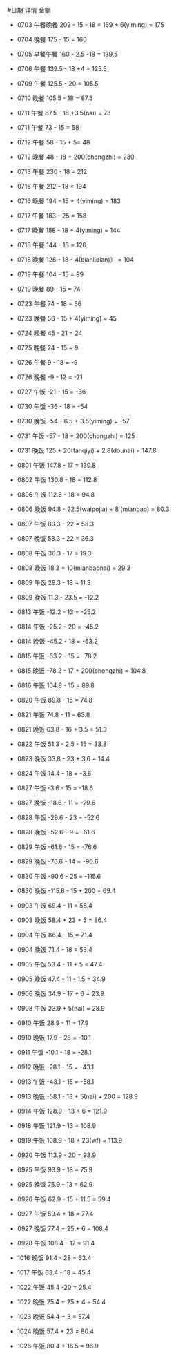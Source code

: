 #日期  详情   金额
- 0703 午餐晚餐 202 - 15 - 18 = 169 + 6(yiming) = 175
- 0704 晚餐     175 - 15 = 160
- 0705 早餐午餐 160 - 2.5 -18 = 139.5
- 0706 午餐     139.5 - 18 +4 = 125.5 
- 0709 午餐 125.5 - 20 = 105.5
- 0710 晚餐 105.5 - 18 = 87.5
- 0711 午餐 87.5 - 18 +3.5(nai) = 73
- 0711 午餐 73 - 15 = 58
- 0712 午餐 58 - 15 + 5= 48
- 0712 晚餐 48 - 18 + 200(chongzhi) = 230
- 0713 午餐 230 - 18 = 212
- 0716 午餐 212 - 18 = 194
- 0716 晚餐 194 - 15 + 4(yiming) = 183
- 0717 午餐 183 - 25 = 158
- 0717 晚餐 158 - 18 + 4(yiming) = 144
- 0718 午餐 144 - 18 = 126
- 0718 晚餐 126 - 18 - 4(bianlidian)） = 104
- 0719 午餐 104 - 15 = 89
- 0719 晚餐 89 - 15 = 74

- 0723 午餐 74 - 18 = 56
- 0723 晚餐 56 - 15 + 4(yiming) = 45
- 0724 晚餐 45 - 21 = 24
- 0725 晚餐 24 - 15 = 9
- 0726 午餐 9 - 18 = -9
- 0726 晚餐 -9 - 12 = -21
- 0727 午饭 -21 - 15 = -36

- 0730 午饭 -36 - 18 = -54 
- 0730 晚饭 -54 - 6.5 + 3.5(yiming) = -57
- 0731 午饭 -57 - 18 + 200(chongzhi) = 125
- 0731 晚饭 125 + 20(fanqiyi) + 2.8(dounai) = 147.8 
- 0801 午饭 147.8 - 17 = 130.8
- 0802 午饭 130.8 - 18 = 112.8  

- 0806 午饭 112.8 - 18 = 94.8 
- 0806 晚饭 94.8 - 22.5(waipojia) + 8 (mianbao) = 80.3
- 0807 午饭 80.3 - 22 = 58.3 
- 0807 晚饭 58.3 - 22 = 36.3
- 0808 午饭 36.3 - 17 = 19.3
- 0808 晚饭 18.3 + 10(mianbaonai) = 29.3
- 0809 午饭 29.3 - 18 = 11.3
- 0809 晚饭 11.3 - 23.5 = -12.2  

- 0813 午饭 -12.2 - 13 = -25.2
- 0814 午饭 -25.2 - 20 = -45.2
- 0814 晚饭 -45.2 - 18 = -63.2
- 0815 午饭 -63.2 - 15 = -78.2
- 0815 晚饭 -78.2 - 17 + 200(chongzhi) = 104.8 
- 0816 午饭 104.8 - 15 = 89.8

- 0820 午饭 89.8 - 15 = 74.8
- 0821 午饭 74.8 - 11 = 63.8
- 0821 晚饭 63.8 - 16 + 3.5 = 51.3 
- 0822 午饭 51.3 - 2.5 - 15 = 33.8
- 0823 晚饭 33.8 - 23 + 3.6 = 14.4
- 0824 午饭 14.4 - 18 = -3.6

- 0827 午饭 -3.6 - 15 = -18.6 
- 0827 晚饭 -18.6 - 11 = -29.6
- 0828 午饭 -29.6 - 23 = -52.6
- 0828 晚饭 -52.6 - 9 = -61.6
- 0829 午饭 -61.6 - 15 = -76.6
- 0829 晚饭 -76.6 - 14 = -90.6
- 0830 午饭 -90.6 - 25 = -115.6
- 0830 晚饭 -115.6 - 15 + 200 = 69.4

- 0903 午饭 69.4 - 11 = 58.4
- 0903 晚饭 58.4 + 23 + 5 = 86.4  
- 0904 午饭 86.4 - 15 = 71.4
- 0904 晚饭 71.4 - 18 = 53.4
- 0905 午饭 53.4 - 11 + 5 = 47.4 
- 0905 晚饭 47.4 - 11 - 1.5 = 34.9
- 0906 晚饭 34.9 - 17 + 6 = 23.9

- 0908 午饭 23.9 + 5(nai) = 28.9
- 0910 午饭 28.9 - 11 = 17.9 
- 0910 晚饭 17.9 - 28 = -10.1 
- 0911 午饭 -10.1 - 18 = -28.1
- 0912 晚饭 -28.1 - 15 = -43.1
- 0913 午饭 -43.1 - 15 = -58.1
- 0913 晚饭 -58.1 - 18 + 5(nai) + 200 = 128.9
- 0914 午饭 128.9 - 13 + 6 = 121.9

- 0918 午饭 121.9 - 13 = 108.9
- 0919 午饭 108.9 - 18 + 23(wf) = 113.9
- 0920 午饭 113.9 - 20 = 93.9

- 0925 午饭 93.9 - 18 = 75.9
- 0925 晚饭 75.9 - 13 = 62.9
- 0926 午饭 62.9 - 15 + 11.5 = 59.4
- 0927 午饭 59.4 + 18 = 77.4
- 0927 晚饭 77.4 + 25 + 6 = 108.4
- 0928 午饭 108.4 - 17 = 91.4

- 1016 晚饭 91.4 - 28 = 63.4
- 1017 午饭 63.4 - 18 = 45.4

- 1022 午饭 45.4 -20  = 25.4
- 1022 晚饭 25.4 + 25 + 4 = 54.4
- 1023 晚饭 54.4 + 3 = 57.4
- 1024 晚饭 57.4 + 23 = 80.4
- 1026 午饭 80.4 + 16.5 = 96.9  
